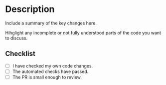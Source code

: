 # Description

Include a summary of the key changes here.

Hihglight any incomplete or not fully understood parts of the code you want to discuss.

## Checklist

- [ ] I have checked my own code changes.
- [ ] The automated checks have passed.
- [ ] The PR is small enough to review.
